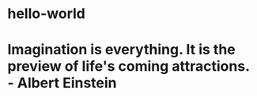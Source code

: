 # hello-world
# Imagination is everything. It is the preview of life's coming attractions. - Albert Einstein
